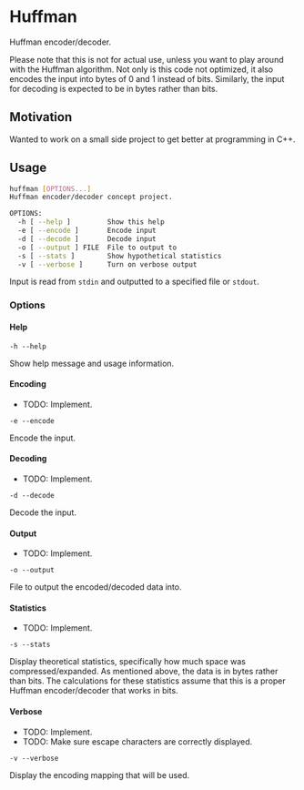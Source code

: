 # Huffman

Huffman encoder/decoder.

Please note that this is not for actual use, unless you want to play around with the Huffman algorithm. Not only is this code not optimized, it also encodes the input into bytes of 0 and 1 instead of bits. Similarly, the input for decoding is expected to be in bytes rather than bits.

## Motivation

Wanted to work on a small side project to get better at programming in C++.

## Usage

```bash
huffman [OPTIONS...]
Huffman encoder/decoder concept project.

OPTIONS:
  -h [ --help ]         Show this help
  -e [ --encode ]       Encode input
  -d [ --decode ]       Decode input
  -o [ --output ] FILE  File to output to
  -s [ --stats ]        Show hypothetical statistics
  -v [ --verbose ]      Turn on verbose output
```

Input is read from `stdin` and outputted to a specified file or `stdout`.

### Options

#### Help

`-h --help`

Show help message and usage information.

#### Encoding

+ TODO: Implement.

`-e --encode`

Encode the input.

#### Decoding

+ TODO: Implement.

`-d --decode`

Decode the input.

#### Output

+ TODO: Implement.

`-o --output`

File to output the encoded/decoded data into.

#### Statistics

+ TODO: Implement.

`-s --stats`

Display theoretical statistics, specifically how much space was compressed/expanded. As mentioned above, the data is in bytes rather than bits. The calculations for these statistics assume that this is a proper Huffman encoder/decoder that works in bits.

#### Verbose

+ TODO: Implement.
+ TODO: Make sure escape characters are correctly displayed.

`-v --verbose`

Display the encoding mapping that will be used.
